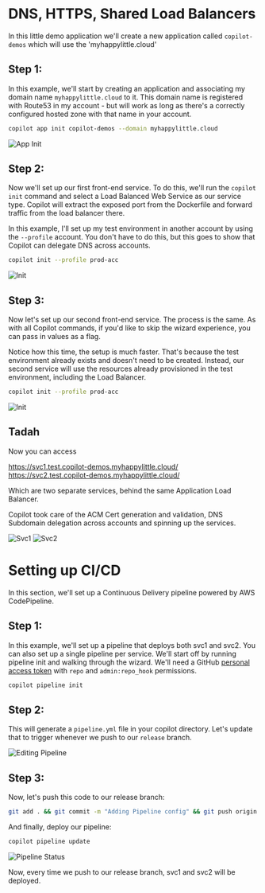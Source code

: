 # DNS, HTTPS, Shared Load Balancers

In this little demo application we'll create a new application called `copilot-demos` which will use the 'myhappylittle.cloud'

## Step 1:

In this example, we'll start by creating an application and associating my domain name `myhappylittle.cloud` to it. This domain name is registered with Route53 in my account - but will work as long as there's a correctly configured hosted zone with that name in your account.

```sh
copilot app init copilot-demos --domain myhappylittle.cloud
```

![App Init](https://user-images.githubusercontent.com/828419/87612887-9b50b680-c6c0-11ea-8a31-d5e616f05a45.png)

## Step 2:

Now we'll set up our first front-end service. To do this, we'll run the `copilot init` command and select a Load Balanced Web Service as our service type. Copilot will extract the exposed port from the Dockerfile and forward traffic from the load balancer there.

In this example, I'll set up my test environment in another account by using the `--profile` account. You don't have to do this, but this goes to show that Copilot can delegate DNS across accounts.

```sh
copilot init --profile prod-acc
```

![Init](https://user-images.githubusercontent.com/828419/88345819-aed0d280-ccfb-11ea-81df-a58f06fc20b9.png)

## Step 3:

Now let's set up our second front-end service. The process is the same. As with all Copilot commands, if you'd like to skip the wizard experience, you can pass in values as a flag.


Notice how this time, the setup is much faster. That's because the test environment already exists and doesn't need to be created. Instead, our second service will use the resources already provisioned in the test environment, including the Load Balancer.

```sh
copilot init --profile prod-acc
```

![Init](https://user-images.githubusercontent.com/828419/88346256-c65c8b00-ccfc-11ea-8172-d4f8a35dcfa1.png)


## Tadah

Now you can access

https://svc1.test.copilot-demos.myhappylittle.cloud/
https://svc2.test.copilot-demos.myhappylittle.cloud/

Which are two separate services, behind the same Application Load Balancer.

Copilot took care of the ACM Cert generation and validation, DNS Subdomain delegation across accounts and spinning up the services.


![Svc1](https://user-images.githubusercontent.com/828419/88346361-fdcb3780-ccfc-11ea-8c3d-45ec022ffddc.png)
![Svc2](https://user-images.githubusercontent.com/828419/88346370-fefc6480-ccfc-11ea-9343-23fb40946fc8.png)

# Setting up CI/CD

In this section, we'll set up a Continuous Delivery pipeline powered by AWS CodePipeline.

## Step 1:

In this example, we'll set up a pipeline that deploys both svc1 and svc2. You can also set up a single pipeline per service. We'll start off by running pipeline init and walking through the wizard. We'll need a GitHub [personal access token](https://github.com/settings/tokens/new) with `repo` and  `admin:repo_hook` permissions.

```sh
copilot pipeline init
```

## Step 2:

This will generate a `pipeline.yml` file in your copilot directory. Let's update that to trigger whenever we push to our `release` branch.

![Editing Pipeline](https://user-images.githubusercontent.com/828419/88346831-24d63900-ccfe-11ea-85e6-fbbcec2cf91a.png)

## Step 3:

Now, let's push this code to our release branch:

```sh
git add . && git commit -m "Adding Pipeline config" && git push origin mainline:release
```

And finally, deploy our pipeline:

```sh
copilot pipeline update
```

![Pipeline Status](https://user-images.githubusercontent.com/828419/88347136-e2612c00-ccfe-11ea-872b-c662e6f41a63.png)


Now, every time we push to our release branch, svc1 and svc2 will be deployed.
